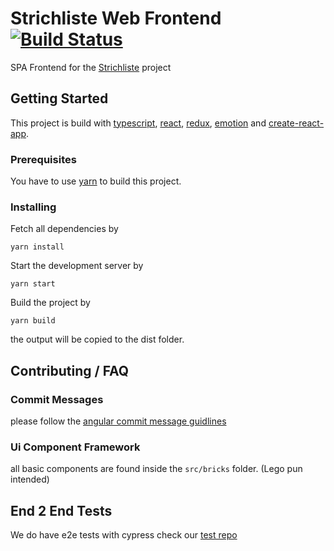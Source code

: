 # Strichliste Web Frontend [![Build Status](https://travis-ci.org/strichliste/strichliste-web-frontend.svg?branch=master)](https://travis-ci.org/strichliste/strichliste-web-frontend)

SPA Frontend for the [Strichliste](http://v2.strichliste.org/) project

## Getting Started

This project is build with [typescript](https://www.typescriptlang.org/), [react](https://reactjs.org/), [redux](https://redux.js.org/), [emotion](https://emotion.sh/) and [create-react-app](https://github.com/facebook/create-react-app).

### Prerequisites

You have to use [yarn](https://yarnpkg.com/lang/en/) to build this project.

### Installing

Fetch all dependencies by

```
yarn install
```

Start the development server by

```
yarn start
```

Build the project by

```
yarn build
```

the output will be copied to the dist folder.

## Contributing / FAQ

### Commit Messages

please follow the [angular commit message guidlines](https://github.com/angular/angular/blob/master/CONTRIBUTING.md#-commit-message-guidelines)

### Ui Component Framework

all basic components are found inside the `src/bricks` folder. (Lego pun intended)

## End 2 End Tests

We do have e2e tests with cypress check our [test repo](https://github.com/strichliste/strichliste-web-e2e)

